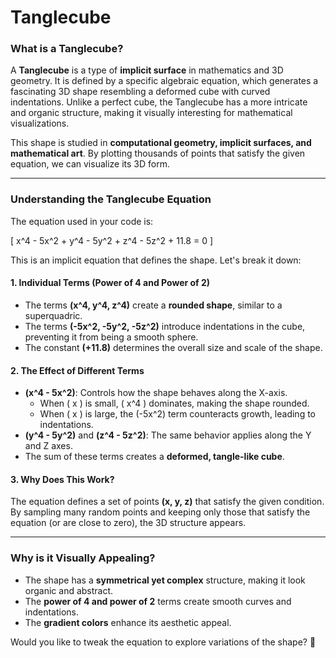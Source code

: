 # Tanglecube

### **What is a Tanglecube?**  
A **Tanglecube** is a type of **implicit surface** in mathematics and 3D geometry. It is defined by a specific algebraic equation, which generates a fascinating 3D shape resembling a deformed cube with curved indentations. Unlike a perfect cube, the Tanglecube has a more intricate and organic structure, making it visually interesting for mathematical visualizations.

This shape is studied in **computational geometry, implicit surfaces, and mathematical art**. By plotting thousands of points that satisfy the given equation, we can visualize its 3D form.

---

### **Understanding the Tanglecube Equation**
The equation used in your code is:

\[
x^4 - 5x^2 + y^4 - 5y^2 + z^4 - 5z^2 + 11.8 = 0
\]

This is an implicit equation that defines the shape. Let's break it down:

#### **1. Individual Terms (Power of 4 and Power of 2)**
- The terms **\(x^4, y^4, z^4\)** create a **rounded shape**, similar to a superquadric.
- The terms **\(-5x^2, -5y^2, -5z^2\)** introduce indentations in the cube, preventing it from being a smooth sphere.
- The constant **\(+11.8\)** determines the overall size and scale of the shape.

#### **2. The Effect of Different Terms**
- **\(x^4 - 5x^2\)**: Controls how the shape behaves along the X-axis.  
  - When \( x \) is small, \( x^4 \) dominates, making the shape rounded.
  - When \( x \) is large, the \(-5x^2\) term counteracts growth, leading to indentations.
- **\(y^4 - 5y^2\)** and **\(z^4 - 5z^2\)**: The same behavior applies along the Y and Z axes.
- The sum of these terms creates a **deformed, tangle-like cube**.

#### **3. Why Does This Work?**
The equation defines a set of points **(x, y, z)** that satisfy the given condition. By sampling many random points and keeping only those that satisfy the equation (or are close to zero), the 3D structure appears.

---

### **Why is it Visually Appealing?**
- The shape has a **symmetrical yet complex** structure, making it look organic and abstract.
- The **power of 4 and power of 2** terms create smooth curves and indentations.
- The **gradient colors** enhance its aesthetic appeal.

Would you like to tweak the equation to explore variations of the shape? 🚀
